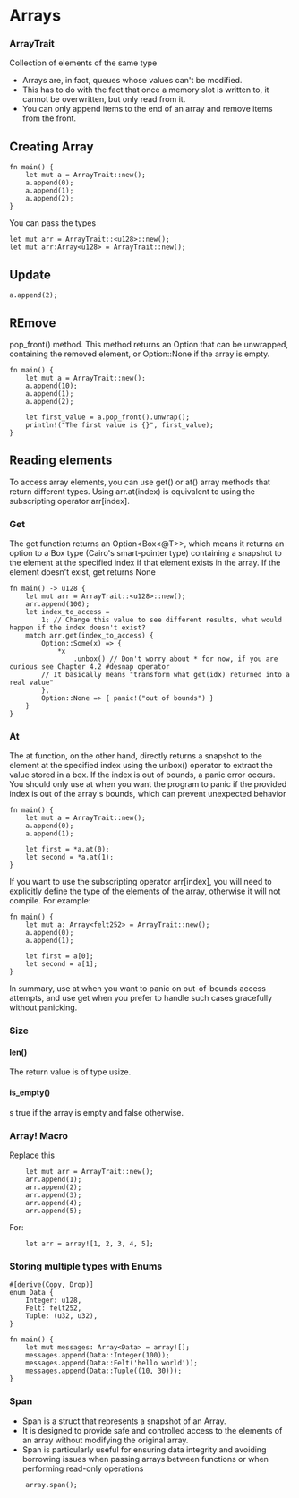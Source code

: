 # Arrays

### ArrayTrait

Collection of elements of the same type

- Arrays are, in fact, queues whose values can't be modified. 
- This has to do with the fact that once a memory slot is written to, it cannot be overwritten, but only read from it. 
- You can only append items to the end of an array and remove items from the front.


## Creating Array

```
fn main() {
    let mut a = ArrayTrait::new();
    a.append(0);
    a.append(1);
    a.append(2);
}
```

You can pass the types
```
let mut arr = ArrayTrait::<u128>::new();
let mut arr:Array<u128> = ArrayTrait::new();

```

## Update
```
a.append(2);
```


## REmove
pop_front() method. This method returns an Option that can be unwrapped, containing the removed element, or Option::None if the array is empty.
```
fn main() {
    let mut a = ArrayTrait::new();
    a.append(10);
    a.append(1);
    a.append(2);

    let first_value = a.pop_front().unwrap();
    println!("The first value is {}", first_value);
}
```

## Reading elements
To access array elements, you can use get() or at() array methods that return different types. Using arr.at(index) is equivalent to using the subscripting operator arr[index].

### Get
The get function returns an Option<Box<@T>>, which means it returns an option to a Box type (Cairo's smart-pointer type) containing a snapshot to the element at the specified index if that element exists in the array. If the element doesn't exist, get returns None
```
fn main() -> u128 {
    let mut arr = ArrayTrait::<u128>::new();
    arr.append(100);
    let index_to_access =
        1; // Change this value to see different results, what would happen if the index doesn't exist?
    match arr.get(index_to_access) {
        Option::Some(x) => {
            *x
                .unbox() // Don't worry about * for now, if you are curious see Chapter 4.2 #desnap operator
        // It basically means "transform what get(idx) returned into a real value"
        },
        Option::None => { panic!("out of bounds") }
    }
}
```

### At
The at function, on the other hand, directly returns a snapshot to the element at the specified index using the unbox() operator to extract the value stored in a box. If the index is out of bounds, a panic error occurs. You should only use at when you want the program to panic if the provided index is out of the array's bounds, which can prevent unexpected behavior
```
fn main() {
    let mut a = ArrayTrait::new();
    a.append(0);
    a.append(1);

    let first = *a.at(0);
    let second = *a.at(1);
}

```
If you want to use the subscripting operator arr[index], you will need to explicitly define the type of the elements of the array, otherwise it will not compile. For example:

```
fn main() {
    let mut a: Array<felt252> = ArrayTrait::new();
    a.append(0);
    a.append(1);

    let first = a[0];
    let second = a[1];
}
```

In summary, use at when you want to panic on out-of-bounds access attempts, and use get when you prefer to handle such cases gracefully without panicking.


### Size

#### len()
The return value is of type usize.
#### is_empty()
s true if the array is empty and false otherwise.


### Array! Macro 

Replace this
```
    let mut arr = ArrayTrait::new();
    arr.append(1);
    arr.append(2);
    arr.append(3);
    arr.append(4);
    arr.append(5);

```
For: 
```
    let arr = array![1, 2, 3, 4, 5];
```



### Storing multiple types with Enums

```
#[derive(Copy, Drop)]
enum Data {
    Integer: u128,
    Felt: felt252,
    Tuple: (u32, u32),
}

fn main() {
    let mut messages: Array<Data> = array![];
    messages.append(Data::Integer(100));
    messages.append(Data::Felt('hello world'));
    messages.append(Data::Tuple((10, 30)));
}
```

### Span 
- Span is a struct that represents a snapshot of an Array. 
- It is designed to provide safe and controlled access to the elements of an array without modifying the original array. 
- Span is particularly useful for ensuring data integrity and avoiding borrowing issues when passing arrays between functions or when performing read-only operations
```
    array.span();
```